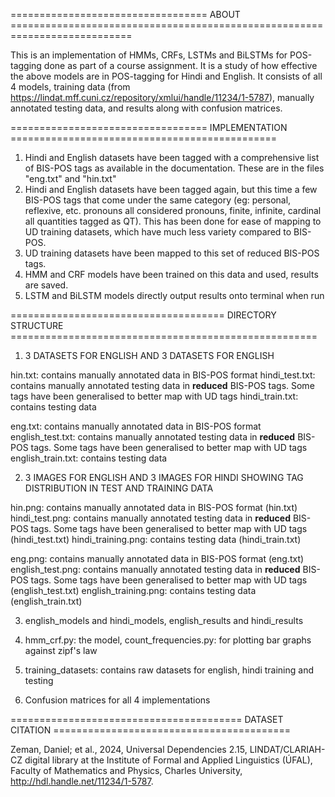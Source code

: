 ================================== ABOUT ===========================================================================

This is an implementation of HMMs, CRFs, LSTMs and BiLSTMs for POS-tagging done as part of a course assignment. It is a study of
how effective the above models are in POS-tagging for Hindi and English.
It consists of all 4 models, training data (from https://lindat.mff.cuni.cz/repository/xmlui/handle/11234/1-5787), manually annotated testing data, and results along with confusion matrices.

================================== IMPLEMENTATION ==============================================

1. Hindi and English datasets have been tagged with a comprehensive list of BIS-POS tags as available in the documentation. These are in the files "eng.txt" and "hin.txt"
2. Hindi and English datasets have been tagged again, but this time a few BIS-POS tags that come under the same category (eg: personal, reflexive, etc. pronouns all considered pronouns, finite, infinite, cardinal all quantities tagged as QT). This has been done for ease of mapping to UD training datasets, which have much less variety compared to
BIS-POS.
3. UD training datasets have been mapped to this set of reduced BIS-POS tags.
4. HMM and CRF models have been trained on this data and used, results are saved.
5. LSTM and BiLSTM models directly output results onto terminal when run 

===================================== DIRECTORY STRUCTURE =====================================================

1. 3 DATASETS FOR ENGLISH AND 3 DATASETS FOR ENGLISH

hin.txt: contains manually annotated data in BIS-POS format
hindi_test.txt: contains manually annotated testing data in **reduced** BIS-POS tags. Some tags have been generalised
to better map with UD tags
hindi_train.txt: contains testing data

eng.txt: contains manually annotated data in BIS-POS format
english_test.txt: contains manually annotated testing data in **reduced** BIS-POS tags. Some tags have been generalised
to better map with UD tags
english_train.txt: contains testing data

2. 3 IMAGES FOR ENGLISH AND 3 IMAGES FOR HINDI SHOWING TAG DISTRIBUTION IN TEST AND TRAINING DATA

hin.png: contains manually annotated data in BIS-POS format (hin.txt)
hindi_test.png: contains manually annotated testing data in **reduced** BIS-POS tags. Some tags have been generalised
to better map with UD tags (hindi_test.txt)
hindi_training.png: contains testing data (hindi_train.txt)

eng.png: contains manually annotated data in BIS-POS format (eng.txt)
english_test.png: contains manually annotated testing data in **reduced** BIS-POS tags. Some tags have been generalised
to better map with UD tags (english_test.txt)
english_training.png: contains testing data (english_train.txt)

3. english_models and hindi_models, english_results and hindi_results

4. hmm_crf.py: the model, count_frequencies.py: for plotting bar graphs against zipf's law

5. training_datasets: contains raw datasets for english, hindi training and testing

6. Confusion matrices for all 4 implementations

======================================== DATASET CITATION =========================================

Zeman, Daniel; et al., 2024, 
  Universal Dependencies 2.15, LINDAT/CLARIAH-CZ digital library at the Institute of Formal and Applied Linguistics (ÚFAL), Faculty of Mathematics and Physics, Charles University, 
  http://hdl.handle.net/11234/1-5787.

